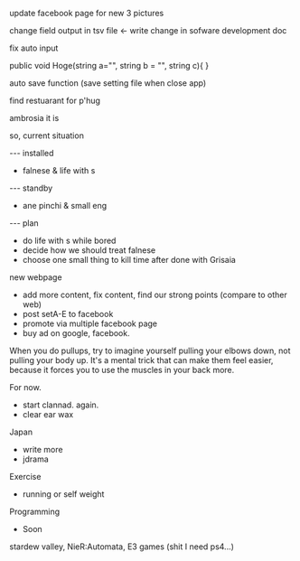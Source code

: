 update facebook page for new 3 pictures

change field output in tsv file <- write change in sofware development doc

fix auto input

public void Hoge(string a="", string b = "", string c){
	}
	
auto save function (save setting file when close app)


find restuarant for p'hug

ambrosia it is

so, current situation

--- installed
- falnese & life with s

--- standby
- ane pinchi & small eng

--- plan
- do life with s while bored
- decide how we should treat falnese
- choose one small thing to kill time after done with Grisaia

new webpage
- add more content, fix content, find our strong points (compare to other web)
- post setA-E to facebook
- promote via multiple facebook page
- buy ad on google, facebook.

When you do pullups, try to imagine yourself pulling your elbows down, not pulling your body up. It's a mental trick that can make them feel easier, because it forces you to use the muscles in your back more.

For now.
- start clannad. again.
- clear ear wax

Japan
- write more
- jdrama

Exercise
- running or self weight

Programming
- Soon

stardew valley, 
NieR:Automata,
E3 games (shit I need ps4...)


